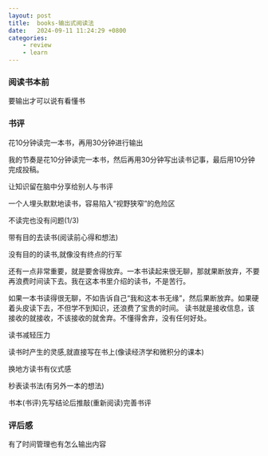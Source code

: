```yaml
---
layout: post
title:  books-输出式阅读法
date:   2024-09-11 11:24:29 +0800
categories: 
    - review 
    - learn
---
```


### 阅读书本前

要输出才可以说有看懂书

### 书评

花10分钟读完一本书，再用30分钟进行输出

我的节奏是花10分钟读完一本书，然后再用30分钟写出读书记事，最后用10分钟完成投稿。

让知识留在脑中分享给别人与书评

一个人埋头默默地读书，容易陷入“视野狭窄”的危险区

不读完也没有问题(1/3)

带有目的去读书(阅读前心得和想法)

没有目的的读书,就像没有终点的行军

还有一点非常重要，就是要舍得放弃。一本书读起来很无聊，那就果断放弃，不要再浪费时间读下去。我在这本书里介绍的读书，不是苦行。

如果一本书读得很无聊，不如告诉自己“我和这本书无缘”，然后果断放弃。如果硬着头皮读下去，不但学不到知识，还浪费了宝贵的时间。 读书就是接收信息，该接收的就接收，不该接收的就舍弃。不懂得舍弃，没有任何好处。

读书减轻压力

读书时产生的灵感,就直接写在书上(像读经济学和微积分的课本)

换地方读书有仪式感

秒表读书法(有另外一本的想法)

书本(书评)先写结论后推敲(重新阅读)完善书评

### 评后感

有了时间管理也有怎么输出内容